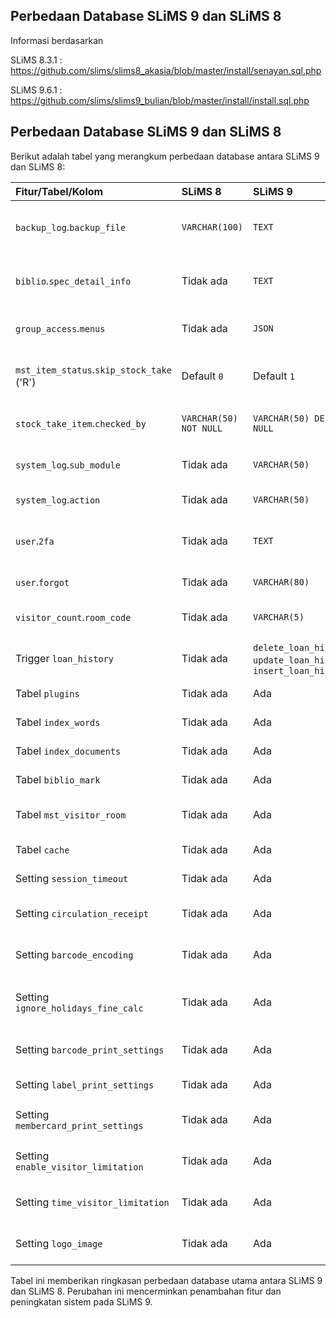 ## Perbedaan Database SLiMS 9 dan SLiMS 8

Informasi berdasarkan 

SLiMS 8.3.1 : https://github.com/slims/slims8_akasia/blob/master/install/senayan.sql.php

SLiMS 9.6.1 : https://github.com/slims/slims9_bulian/blob/master/install/install.sql.php

## Perbedaan Database SLiMS 9 dan SLiMS 8

Berikut adalah tabel yang merangkum perbedaan database antara SLiMS 9 dan SLiMS 8:

| Fitur/Tabel/Kolom                       | SLiMS 8                       | SLiMS 9                                                                 | Perbedaan                                                                                                                                |
| :-------------------------------------- | :---------------------------- | :---------------------------------------------------------------------- | :----------------------------------------------------------------------------------------------------------------------------------------- |
| `backup_log`.`backup_file`             | `VARCHAR(100)`                | `TEXT`                                                                    | Tipe data diubah menjadi `TEXT` untuk menampung nama file yang lebih panjang.                                                             |
| `biblio`.`spec_detail_info`             | Tidak ada                     | `TEXT`                                                                    | Kolom baru untuk informasi detail spesifik bibliografi yang lebih panjang.                                                               |
| `group_access`.`menus`                 | Tidak ada                     | `JSON`                                                                    | Kolom baru untuk konfigurasi menu akses grup dalam format JSON.                                                                          |
| `mst_item_status`.`skip_stock_take` ('R') | Default `0`                   | Default `1`                                                             | Nilai default `skip_stock_take` untuk status 'Repair' diubah menjadi `1`.                                                              |
| `stock_take_item`.`checked_by`          | `VARCHAR(50) NOT NULL`        | `VARCHAR(50) DEFAULT NULL`                                              | Constraint `NOT NULL` dihapus, memungkinkan nilai NULL.                                                                                  |
| `system_log`.`sub_module`               | Tidak ada                     | `VARCHAR(50)`                                                             | Kolom baru untuk mencatat sub-modul dari log.                                                                                           |
| `system_log`.`action`                   | Tidak ada                     | `VARCHAR(50)`                                                             | Kolom baru untuk mencatat aksi dari log.                                                                                                |
| `user`.`2fa`                            | Tidak ada                     | `TEXT`                                                                    | Kolom baru untuk menyimpan konfigurasi Two-Factor Authentication (2FA).                                                                 |
| `user`.`forgot`                         | Tidak ada                     | `VARCHAR(80)`                                                             | Kolom baru untuk fitur reset password.                                                                                                   |
| `visitor_count`.`room_code`             | Tidak ada                     | `VARCHAR(5)`                                                              | Kolom baru untuk mencatat kode ruang kunjungan.                                                                                           |
| Trigger `loan_history`                  | Tidak ada                     | `delete_loan_history`, `update_loan_history`, `insert_loan_history`      | Trigger baru untuk otomatisasi pengelolaan data `loan_history`.                                                                         |
| Tabel `plugins`                         | Tidak ada                     | Ada                                                                       | Tabel baru untuk manajemen plugin.                                                                                                         |
| Tabel `index_words`                     | Tidak ada                     | Ada                                                                       | Tabel baru untuk indeks kata pencarian.                                                                                                     |
| Tabel `index_documents`                 | Tidak ada                     | Ada                                                                       | Tabel baru untuk indeks dokumen pencarian.                                                                                                 |
| Tabel `biblio_mark`                     | Tidak ada                     | Ada                                                                       | Tabel baru untuk fitur bookmark bibliografi.                                                                                             |
| Tabel `mst_visitor_room`                 | Tidak ada                     | Ada                                                                       | Tabel baru untuk manajemen ruang pengunjung.                                                                                             |
| Tabel `cache`                           | Tidak ada                     | Ada                                                                       | Tabel baru untuk sistem caching.                                                                                                           |
| Setting `session_timeout`               | Tidak ada                     | Ada                                                                       | Setting baru untuk konfigurasi timeout sesi.                                                                                             |
| Setting `circulation_receipt`           | Tidak ada                     | Ada                                                                       | Setting baru untuk mengaktifkan/nonaktifkan resi sirkulasi.                                                                               |
| Setting `barcode_encoding`              | Tidak ada                     | Ada                                                                       | Setting baru untuk konfigurasi encoding barcode.                                                                                          |
| Setting `ignore_holidays_fine_calc`     | Tidak ada                     | Ada                                                                       | Setting baru untuk mengabaikan hari libur dalam perhitungan denda.                                                                       |
| Setting `barcode_print_settings`        | Tidak ada                     | Ada                                                                       | Setting baru untuk konfigurasi cetak barcode.                                                                                            |
| Setting `label_print_settings`          | Tidak ada                     | Ada                                                                       | Setting baru untuk konfigurasi cetak label.                                                                                              |
| Setting `membercard_print_settings`     | Tidak ada                     | Ada                                                                       | Setting baru untuk konfigurasi cetak kartu anggota.                                                                                        |
| Setting `enable_visitor_limitation`     | Tidak ada                     | Ada                                                                       | Setting baru untuk mengaktifkan/nonaktifkan limitasi pengunjung.                                                                           |
| Setting `time_visitor_limitation`       | Tidak ada                     | Ada                                                                       | Setting baru untuk konfigurasi waktu limitasi pengunjung.                                                                                 |
| Setting `logo_image`                    | Tidak ada                     | Ada                                                                       | Setting baru untuk menyimpan informasi logo perpustakaan.                                                                                 |

Tabel ini memberikan ringkasan perbedaan database utama antara SLiMS 9 dan SLiMS 8. Perubahan ini mencerminkan penambahan fitur dan peningkatan sistem pada SLiMS 9.
